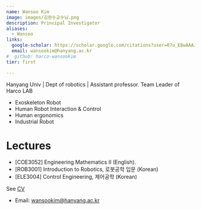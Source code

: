 ```yaml
---
name: Wansoo Kim
image: images/김완수교수님.png
description: Principal Investigator
aliases:
  - Wansoo
links:
  google-scholar: https://scholar.google.com/citations?user=07u_E8wAAAJ&hl=ko
  email: wansookim@hanyang.ac.kr
#  github: harco-wansookim
tier: first

---
```


Hanyang Univ | Dept of robotics | Assistant professor.
Team Leader of Harco LAB


- Exoskeleton Robot
- Human Robot Interaction & Control
- Human ergonomics
- Industrial Robot


# Lectures
- [COE3052] Engineering Mathematics II (English).  
- [ROB3001] Introduction to Robotics, 로봇공학 입문 (Korean)   
- [ELE3004] Control Engineering, 제어공학 (Korean)  


  
   
    
See [CV](../asset/WansooKim_CV.pdf)
- Email: wansookim@hanyang.ac.kr